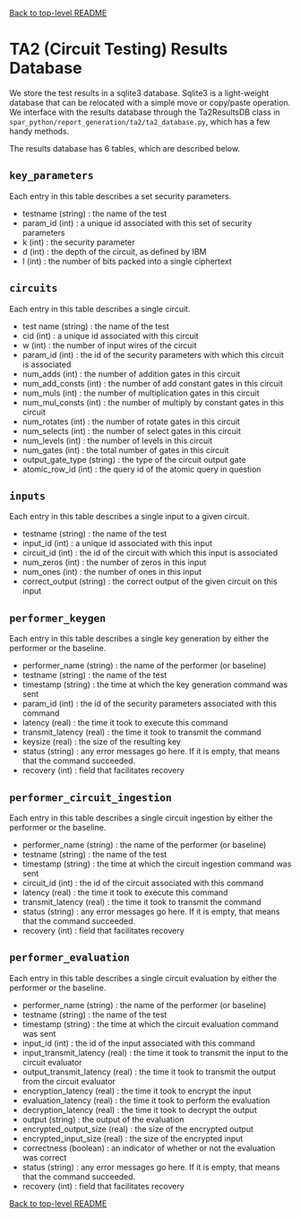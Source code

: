 [Back to top-level README](../../README.md)

TA2 (Circuit Testing) Results Database
===============================================================================

We store the test results in a sqlite3 database. Sqlite3 is a light-weight database that can be relocated with a simple move or copy/paste operation. We interface with the results database through the Ta2ResultsDB class in `spar_python/report_generation/ta2/ta2_database.py`, which has a few handy methods.

The results database has 6 tables, which are described below.

## `key_parameters`

Each entry in this table describes a set security parameters.
- testname (string) : the name of the test
- param_id (int) : a unique id associated with this set of security parameters
- k (int) : the security parameter
- d (int) : the depth of the circuit, as defined by IBM
- l (int) : the number of bits packed into a single ciphertext

## `circuits`

Each entry in this table describes a single circuit.
- test name (string) : the name of the test
- cid (int) : a unique id associated with this circuit
- w (int) : the number of input wires of the circuit
- param_id (int) : the id of the security parameters with which this circuit is associated
- num_adds (int) : the number of addition gates in this circuit
- num_add_consts (int) : the number of add constant gates in this circuit
- num_muls (int) : the number of multiplication gates in this circuit
- num_mul_consts (int) : the number of multiply by constant gates in this circuit
- num_rotates (int) : the number of rotate gates in this circuit
- num_selects (int) : the number of select gates in this circuit
- num_levels (int) : the number of levels in this circuit
- num_gates (int) : the total number of gates in this circuit
- output_gate_type (string) : the type of the circuit output gate
- atomic_row_id (int) : the query id of the atomic query in question

## `inputs`

Each entry in this table describes a single input to a given circuit.
- testname (string) : the name of the test
- input_id (int) : a unique id associated with this input
- circuit_id (int) : the id of the circuit with which this input is associated
- num_zeros (int) : the number of zeros in this input
- num_ones (int) : the number of ones in this input
- correct_output (string) : the correct output of the given circuit on this input

## `performer_keygen`

Each entry in this table describes a single key generation by either the performer or the baseline.
- performer_name (string) : the name of the performer (or baseline)
- testname (string) : the name of the test
- timestamp (string) : the time at which the key generation command was sent
- param_id (int) : the id of the security parameters associated with this command
- latency (real) : the time it took to execute this command
- transmit_latency (real) : the time it took to transmit the command
- keysize (real) : the size of the resulting key
- status (string) : any error messages go here. If it is empty, that means that the command succeeded.
- recovery (int) : field that facilitates recovery

## `performer_circuit_ingestion`

Each entry in this table describes a single circuit ingestion by either the performer or the baseline.
- performer_name (string) : the name of the performer (or baseline)
- testname (string) : the name of the test
- timestamp (string) : the time at which the circuit ingestion command was sent
- circuit_id (int) : the id of the circuit associated with this command
- latency (real) : the time it took to execute this command
- transmit_latency (real) : the time it took to transmit the command
- status (string) : any error messages go here. If it is empty, that means that the command succeeded.
- recovery (int) : field that facilitates recovery

## `performer_evaluation`

Each entry in this table describes a single circuit evaluation by either the performer or the baseline.
- performer_name (string) : the name of the performer (or baseline)
- testname (string) : the name of the test
- timestamp (string) : the time at which the circuit evaluation command was sent
- input_id (int) : the id of the input associated with this command
- input_transmit_latency (real) : the time it took to transmit the input to the circuit evaluator
- output_transmit_latency (real) : the time it took to transmit the output from the circuit evaluator
- encryption_latency (real) : the time it took to encrypt the input
- evaluation_latency (real) : the time it took to perform the evaluation
- decryption_latency (real) : the time it took to decrypt the output
- output (string) : the output of the evaluation
- encrypted_output_size (real) : the size of the encrypted output
- encrypted_input_size (real) : the size of the encrypted input
- correctness (boolean) : an indicator of whether or not the evaluation was correct
- status (string) : any error messages go here. If it is empty, that means that the command succeeded.
- recovery (int) : field that facilitates recovery

[Back to top-level README](../../README.md)
